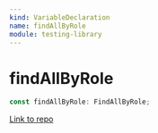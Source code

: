 ```yaml
---
kind: VariableDeclaration
name: findAllByRole
module: testing-library
---
```


# findAllByRole

```ts
const findAllByRole: FindAllByRole;
```

[Link to repo](https://github.com/testing-library/angular-testing-library/blob/master/node_modules/@testing-library/dom/types/queries.d.ts#L133-L133)
